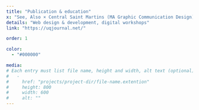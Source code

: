 ```yaml
---
title: "Publication & education"
x: "See, Also × Central Saint Martins (MA Graphic Communication Design)"
details: "Web design & development, digital workshops"
link: "https://uqjournal.net/"

order: 1

color: 
  - "#000000"

media: 
# Each entry must list file name, height and width, alt text (optional)
#   -
#     href: "projects/project-dir/file-name.extention"
#     height: 800
#     width: 600
#     alt: ""
---
```

